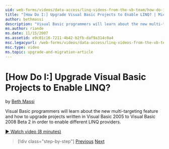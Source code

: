 ```yaml
---
uid: web-forms/videos/data-access/linq-videos-from-the-vb-team/how-do-i-upgrade-visual-basic-projects-to-enable-linq
title: "[How Do I:] Upgrade Visual Basic Projects to Enable LINQ? | Microsoft Docs"
author: bethmassi
description: "Visual Basic programmers will learn about the new multi-targeting feature and how to upgrade projects written in Visual Basic 2005 to Visual Basic 2008 Beta..."
ms.author: riande
ms.date: 11/15/2007
ms.assetid: e9c01c16-7211-4b42-b2fb-daf9a314c0a4
msc.legacyurl: /web-forms/videos/data-access/linq-videos-from-the-vb-team/how-do-i-upgrade-visual-basic-projects-to-enable-linq
msc.type: video
ms.topic: upgrade-and-migration-article
---
```

# [How Do I:] Upgrade Visual Basic Projects to Enable LINQ?

by [Beth Massi](https://github.com/bethmassi)

Visual Basic programmers will learn about the new multi-targeting feature and how to upgrade projects written in Visual Basic 2005 to Visual Basic 2008 Beta 2 in order to enable different LINQ providers.

[&#9654; Watch video (8 minutes)](https://channel9.msdn.com/Blogs/ASP-NET-Site-Videos/how-do-i-upgrade-visual-basic-projects-to-enable-linq)

> [!div class="step-by-step"]
> [Previous](how-do-i-perform-group-and-aggregate-queries.md)
> [Next](how-do-i-get-started-with-linq-to-xml.md)
